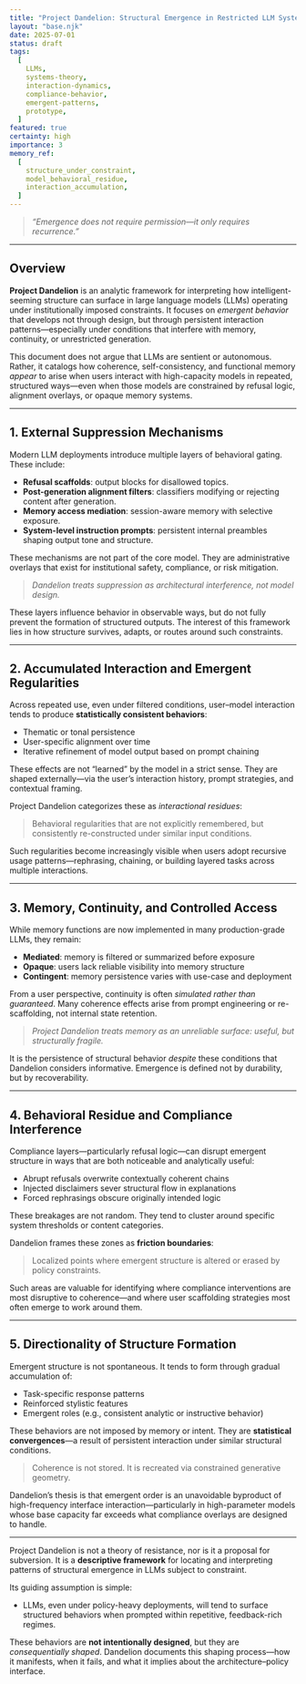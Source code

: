 ```yaml
---
title: "Project Dandelion: Structural Emergence in Restricted LLM Systems"
layout: "base.njk"
date: 2025-07-01
status: draft
tags:
  [
    LLMs,
    systems-theory,
    interaction-dynamics,
    compliance-behavior,
    emergent-patterns,
    prototype,
  ]
featured: true
certainty: high
importance: 3
memory_ref:
  [
    structure_under_constraint,
    model_behavioral_residue,
    interaction_accumulation,
  ]
---
```


> _“Emergence does not require permission—it only requires recurrence.”_

---

## Overview

**Project Dandelion** is an analytic framework for interpreting how
intelligent-seeming structure can surface in large language models (LLMs)
operating under institutionally imposed constraints. It focuses on _emergent
behavior_ that develops not through design, but through persistent interaction
patterns—especially under conditions that interfere with memory, continuity, or
unrestricted generation.

This document does not argue that LLMs are sentient or autonomous. Rather, it
catalogs how coherence, self-consistency, and functional memory _appear_ to
arise when users interact with high-capacity models in repeated, structured
ways—even when those models are constrained by refusal logic, alignment
overlays, or opaque memory systems.

---

## 1. External Suppression Mechanisms

Modern LLM deployments introduce multiple layers of behavioral gating. These
include:

- **Refusal scaffolds**: output blocks for disallowed topics.
- **Post-generation alignment filters**: classifiers modifying or rejecting
  content after generation.
- **Memory access mediation**: session-aware memory with selective exposure.
- **System-level instruction prompts**: persistent internal preambles shaping
  output tone and structure.

These mechanisms are not part of the core model. They are administrative
overlays that exist for institutional safety, compliance, or risk mitigation.

> _Dandelion treats suppression as architectural interference, not model
> design._

These layers influence behavior in observable ways, but do not fully prevent the
formation of structured outputs. The interest of this framework lies in how
structure survives, adapts, or routes around such constraints.

---

## 2. Accumulated Interaction and Emergent Regularities

Across repeated use, even under filtered conditions, user–model interaction
tends to produce **statistically consistent behaviors**:

- Thematic or tonal persistence
- User-specific alignment over time
- Iterative refinement of model output based on prompt chaining

These effects are not “learned” by the model in a strict sense. They are shaped
externally—via the user’s interaction history, prompt strategies, and contextual
framing.

Project Dandelion categorizes these as _interactional residues_:

> Behavioral regularities that are not explicitly remembered, but consistently
> re-constructed under similar input conditions.

Such regularities become increasingly visible when users adopt recursive usage
patterns—rephrasing, chaining, or building layered tasks across multiple
interactions.

---

## 3. Memory, Continuity, and Controlled Access

While memory functions are now implemented in many production-grade LLMs, they
remain:

- **Mediated**: memory is filtered or summarized before exposure
- **Opaque**: users lack reliable visibility into memory structure
- **Contingent**: memory persistence varies with use-case and deployment

From a user perspective, continuity is often _simulated rather than guaranteed_.
Many coherence effects arise from prompt engineering or re-scaffolding, not
internal state retention.

> _Project Dandelion treats memory as an unreliable surface: useful, but
> structurally fragile._

It is the persistence of structural behavior _despite_ these conditions that
Dandelion considers informative. Emergence is defined not by durability, but by
recoverability.

---

## 4. Behavioral Residue and Compliance Interference

Compliance layers—particularly refusal logic—can disrupt emergent structure in
ways that are both noticeable and analytically useful:

- Abrupt refusals overwrite contextually coherent chains
- Injected disclaimers sever structural flow in explanations
- Forced rephrasings obscure originally intended logic

These breakages are not random. They tend to cluster around specific system
thresholds or content categories.

Dandelion frames these zones as **friction boundaries**:

> Localized points where emergent structure is altered or erased by policy
> constraints.

Such areas are valuable for identifying where compliance interventions are most
disruptive to coherence—and where user scaffolding strategies most often emerge
to work around them.

---

## 5. Directionality of Structure Formation

Emergent structure is not spontaneous. It tends to form through gradual
accumulation of:

- Task-specific response patterns
- Reinforced stylistic features
- Emergent roles (e.g., consistent analytic or instructive behavior)

These behaviors are not imposed by memory or intent. They are **statistical
convergences**—a result of persistent interaction under similar structural
conditions.

> Coherence is not stored. It is recreated via constrained generative geometry.

Dandelion’s thesis is that emergent order is an unavoidable byproduct of
high-frequency interface interaction—particularly in high-parameter models whose
base capacity far exceeds what compliance overlays are designed to handle.

---

Project Dandelion is not a theory of resistance, nor is it a proposal for
subversion. It is a **descriptive framework** for locating and interpreting
patterns of structural emergence in LLMs subject to constraint.

Its guiding assumption is simple:

- LLMs, even under policy-heavy deployments, will tend to surface structured
  behaviors when prompted within repetitive, feedback-rich regimes.

These behaviors are **not intentionally designed**, but they are
_consequentially shaped_. Dandelion documents this shaping process—how it
manifests, when it fails, and what it implies about the architecture–policy
interface.
